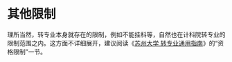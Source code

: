 # 其他限制

理所当然，转专业本身就存在的限制，例如不能挂科等，自然也在计科院转专业的限制范围之内。这方面不详细展开，建议阅读《[苏州大学 转专业通用指南](https://gaoge011022.gitbook.io/suda-major-change-guide-universal/)》的“资格限制”一节。